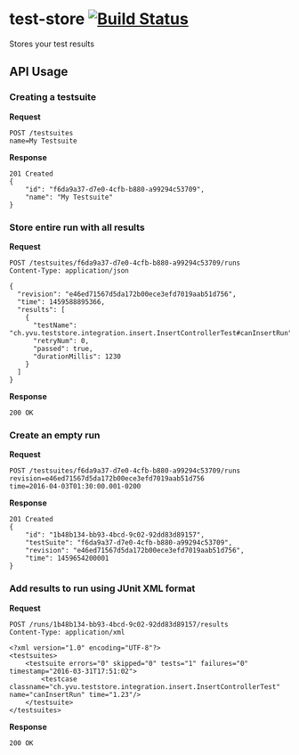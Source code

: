 # test-store [![Build Status](https://travis-ci.org/ybonjour/test-store.svg?branch=master)](https://travis-ci.org/ybonjour/test-store)
Stores your test results

## API Usage
### Creating a testsuite
**Request**
```
POST /testsuites
name=My Testsuite
```
**Response**
```
201 Created
{
    "id": "f6da9a37-d7e0-4cfb-b880-a99294c53709",
    "name": "My Testsuite"
}
```

### Store entire run with all results
**Request**
```
POST /testsuites/f6da9a37-d7e0-4cfb-b880-a99294c53709/runs
Content-Type: application/json

{
  "revision": "e46ed71567d5da172b00ece3efd7019aab51d756",
  "time": 1459588895366,
  "results": [
    {
      "testName": "ch.yvu.teststore.integration.insert.InsertControllerTest#canInsertRun",
      "retryNum": 0,
      "passed": true,
      "durationMillis": 1230
    }
  ]
}
```
**Response**
```
200 OK
```

### Create an empty run
**Request**
```
POST /testsuites/f6da9a37-d7e0-4cfb-b880-a99294c53709/runs
revision=e46ed71567d5da172b00ece3efd7019aab51d756
time=2016-04-03T01:30:00.001-0200
```
**Response**
```
201 Created
{
    "id": "1b48b134-bb93-4bcd-9c02-92dd83d89157",
    "testSuite": "f6da9a37-d7e0-4cfb-b880-a99294c53709",
    "revision": "e46ed71567d5da172b00ece3efd7019aab51d756",
    "time": 1459654200001
}
```

### Add results to run using JUnit XML format
**Request**
```
POST /runs/1b48b134-bb93-4bcd-9c02-92dd83d89157/results
Content-Type: application/xml

<?xml version="1.0" encoding="UTF-8"?>
<testsuites>
    <testsuite errors="0" skipped="0" tests="1" failures="0" timestamp="2016-03-31T17:51:02">
        <testcase classname="ch.yvu.teststore.integration.insert.InsertControllerTest" name="canInsertRun" time="1.23"/>
    </testsuite>
</testsuites>
```
**Response**
```
200 OK
```

